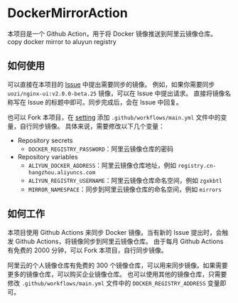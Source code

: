 # DockerMirrorAction

本项目是一个 Github Action，用于将 Docker 镜像推送到阿里云镜像仓库。
copy docker mirror to aluyun registry

## 如何使用

可以直接在本项目的 [Issue](https://github.com/zgxkbtl/DockerMirrorAction/issues) 中提出需要同步的镜像。
例如，如果你需要同步 `uozi/nginx-ui:v2.0.0-beta.25` 镜像，可以在 Issue 中提出请求。
直接将镜像名称写在 Issue 的标题中即可。同步完成后，会在 Issue 中回复。


也可以 Fork 本项目，在 [setting](https://github.com/zgxkbtl/DockerMirrorAction/settings/secrets/actions) 添加 `.github/workflows/main.yml` 文件中的变量，自行同步镜像。
具体来说，需要修改以下几个变量：
- Repository secrets
    - `DOCKER_REGISTRY_PASSWORD`：阿里云镜像仓库的密码
- Repository variables
    - `ALIYUN_DOCKER_ADDRESS`：阿里云镜像仓库地址，例如 `registry.cn-hangzhou.aliyuncs.com`
    - `ALIYUN_REGISTRY_USERNAME`：阿里云镜像仓库命名空间，例如 `zgxkbtl`
    - `MIRROR_NAMESPACE`：同步到阿里云镜像仓库的命名空间，例如 `mirrors`

## 如何工作

本项目使用 Github Actions 来同步 Docker 镜像。当有新的 Issue 提出时，会触发 Github Actions，将镜像同步到阿里云镜像仓库。
由于每月 Github Actions 有免费的 2000 分钟，可以 Fork 本项目，自行同步镜像。

阿里云的个人镜像仓库有免费的 300 个镜像仓库，可以用来同步镜像。如果需要更多的镜像仓库，可以购买企业镜像仓库。
也可以使用其他的镜像仓库，只需要修改 `.github/workflows/main.yml` 文件中的 `DOCKER_REGISTRY_ADDRESS` 变量即可。
